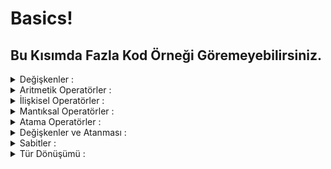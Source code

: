 # Basics!
 
## Bu Kısımda Fazla Kod Örneği Göremeyebilirsiniz.
<details>
<summary>Değişkenler :</summary> 
 
### Integer Türler
### Öncelikle tüm integer türleri bir görelim;
  -int, int8, int16, int32, int64  
  -uint, uint8, uint16, uint32, uint64, uintptr

### NOT
- U harfi ile başlayan sayı veritiplerinde ise     sayının değeri pozitif veya negatif işarette   değildir. Sadece bir sayısal değerdir. U’nun anlamı unassigned yani işaretsizdir. Uint8 0-255 arası, uint16 0-65535, uint32 0-42967295 arası, uint64 0-18446744073709551615 arası değerler alabilir. Uintptr ise yazdığınız sayıya göre alanı belirlenir.

### Byte Veri Tipi: uint8 ile aynıdır.
Rune: int32 ile aynıdır. Unicode karakter kodlarını ifade eder.
### Float Türler    
Float türleri integer türlerden farklı olarak küsüratlı sayıları tutar. Örnek: 3.14  
float32: 32bitlik değer alabilir.  
float64: 64 değer alabilir.    
### Complex Türler
Complex türleri içerisinde gerçel küsüratlı (float) ve sanal sayılar barındırabilir. Türkçe’de karmaşık sayılar diye adlandırılır.   
complex64: Gerçel float32 ve sanal sayı değeri barındırır.   
complex128: Gerçel float64 ve sanal sayı değeri barındırır.   
### BOOLEAN VERİ TİPİ      
Boolean yani mantıksal veri tipi bir durumun var olması halinde olumlu (true) değer, var olmaması halinde olumsuz (false) değer alan veri tipidir.
### STRING VERİ TİPİ   
String yani dizgi veri tipi içerisinde metinsel ifadeler barındırır. 
</details>



<details>
<summary>Aritmetik Operatörler :</summary> 

### + Toplar.     
### - Çıkartır.  
### * Çarpar.
### / Böler.  
### % Bölümden Kalanı Verme.  
### ++ 1 Arttırır.  
### -- 1 Eksiltir.  

</details>

<details>
<summary>İlişkisel Operatörler :</summary> 

### == İki verinin eşitliği.     
### != İki verinin eşitsizliği.  
### > 1. verinin 2. veriden büyüklüğü.
### < 1. verinin 2. veriden küçüklüğü.  
### <= 1. verinin 2. veriden küçük veya eşitliği.  
### >= 1. verinin 2. veriden büyük veya eşitliği.  

</details>

<details>
<summary>Mantıksal Operatörler :</summary> 

### && VE operatörüdür. 2 koşulda doğruysa true değer verir.      
### || VEYA operatörüdür. 2 koşuldan ikisi veya biri doğru ise true değer verir.   
### !  DEĞİL operatörüdür. Koşul sonucunun tersini verir.  
</details>

<details>
<summary>Atama Operatörler :</summary> 

### = Atama Operatörüdür.     
### += Kendiyle toplar.  
### -= Kendinden çıkarır.
### *= Kendiyle çarpar.  
### /= Kendine böler.  
### %= Kendine bölümünden kalanı atar.  
</details>

<details>
<summary>Değişkenler ve Atanması :</summary> 

```go
var isim string = “Ali”
var yas int = 20
var ogrenci bool = true
``` 

 #### Değişkenler içerisinde değer barındırarak RAM’e kaydettiğimiz bilgilerdir. Değişkenler programımızın işleyişinde önemli bir role sahiptir. Değişkenleri şu şekillerde atayabiliriz. Değişkenler var ifadesi ile atanır. Tabi ki zorunlu değildir.  

### En basit şekilde değişken ataması yapmak istersek;  

```go
isim:=”Ali”
yas:=20
ogrenci:=true
```

</details>

<details>
<summary>Sabitler :</summary> 

### Sabitler de değişkenler gibi değer alır. Fakat adından da anlaşılabileceği üzere verilen değer daha sonradan değiştirilemez.
  
```go
const isim string = “Ali”
const isim=”Veli”
``` 

</details>

<details>
<summary>Tür Dönüşümü  :  </summary>

### Tür dönüşümü şu şekilde gerçekleştirilir.   
   tür(değer)
### Örnek olarak bakmak gerekir ise;

```go
i := 42
f := float64(i)
u := uint(f)
```
</details>

